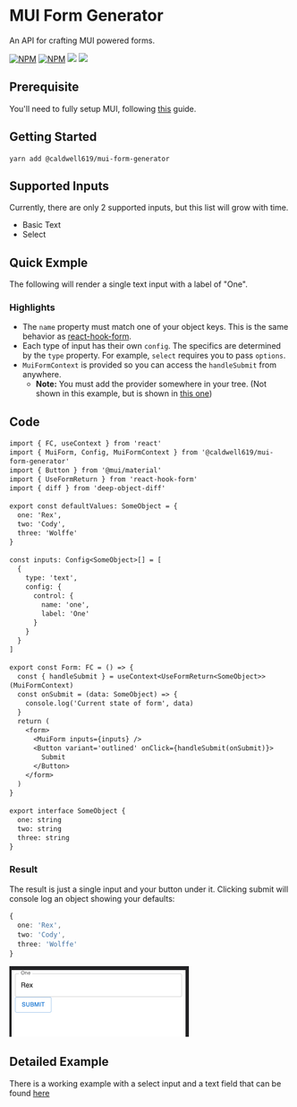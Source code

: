 # MUI Form Generator

An API for crafting MUI powered forms.

[![NPM](https://img.shields.io/npm/v/@caldwell619/react-ticker.svg)](https://www.npmjs.com/package/@caldwell619/react-ticker) [![NPM](https://img.shields.io/bundlephobia/min/@caldwell619/react-ticker)](https://www.npmjs.com/package/@caldwell619/react-ticker) [![](https://img.shields.io/github/last-commit/christopher-caldwell/react-ticker)]() [![](https://img.shields.io/npm/types/typescript)]()

## Prerequisite

You'll need to fully setup MUI, following [this](https://mui.com/getting-started/installation/) guide.

## Getting Started

```shell
yarn add @caldwell619/mui-form-generator
```

## Supported Inputs

Currently, there are only 2 supported inputs, but this list will grow with time.

- Basic Text
- Select

## Quick Exmple

The following will render a single text input with a label of "One".

### Highlights

- The `name` property must match one of your object keys. This is the same behavior as [react-hook-form](https://react-hook-form.com/).
- Each type of input has their own `config`. The specifics are determined by the `type` property. For example, `select` requires you to pass `options`.
- `MuiFormContext` is provided so you can access the `handleSubmit` from anywhere.
  - **Note:** You must add the provider somewhere in your tree. (Not shown in this example, but is shown in [this one](./example/src/App.tsx))

## Code

```tsx
import { FC, useContext } from 'react'
import { MuiForm, Config, MuiFormContext } from '@caldwell619/mui-form-generator'
import { Button } from '@mui/material'
import { UseFormReturn } from 'react-hook-form'
import { diff } from 'deep-object-diff'

export const defaultValues: SomeObject = {
  one: 'Rex',
  two: 'Cody',
  three: 'Wolffe'
}

const inputs: Config<SomeObject>[] = [
  {
    type: 'text',
    config: {
      control: {
        name: 'one',
        label: 'One'
      }
    }
  }
]

export const Form: FC = () => {
  const { handleSubmit } = useContext<UseFormReturn<SomeObject>>(MuiFormContext)
  const onSubmit = (data: SomeObject) => {
    console.log('Current state of form', data)
  }
  return (
    <form>
      <MuiForm inputs={inputs} />
      <Button variant='outlined' onClick={handleSubmit(onSubmit)}>
        Submit
      </Button>
    </form>
  )
}

export interface SomeObject {
  one: string
  two: string
  three: string
}
```

### Result

The result is just a single input and your button under it. Clicking submit will console log an object showing your defaults:

```ts
{
  one: 'Rex',
  two: 'Cody',
  three: 'Wolffe'
}
```

<img src='./docs/single-input-screen.png' alt='Screen shot showing a single input field' />

## Detailed Example

There is a working example with a select input and a text field that can be found [here](./example/src/App.tsx)

